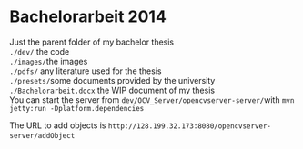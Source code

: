 Bachelorarbeit 2014
===================

Just the parent folder of my bachelor thesis    
`./dev/` the code    
`./images/`the images   
`./pdfs/` any literature used for the thesis    
`./presets/`some documents provided by the university    
`./Bachelorarbeit.docx` the WIP document of my thesis    
You can start the server from `dev/OCV_Server/opencvserver-server/`with `mvn jetty:run -Dplatform.dependencies`

The URL to add objects is `http://128.199.32.173:8080/opencvserver-server/addObject`
 
